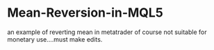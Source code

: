# Mean-Reversion-in-MQL5
an example of reverting mean in metatrader
 of course not suitable for monetary use....must make edits.
